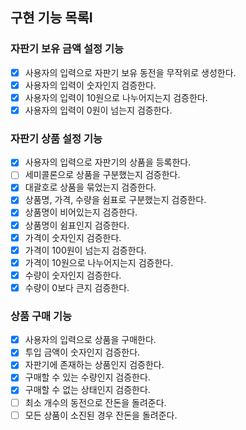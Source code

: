 ## 구현 기능 목록I

### 자판기 보유 금액 설정 기능
- [x] 사용자의 입력으로 자판기 보유 동전을 무작위로 생성한다.
- [x] 사용자의 입력이 숫자인지 검증한다.
- [x] 사용자의 입력이 10원으로 나누어지는지 검증한다.
- [x] 사용자의 입력이 0원이 넘는지 검증한다.

### 자판기 상품 설정 기능
- [x] 사용자의 입력으로 자판기의 상품을 등록한다.
- [ ] 세미콜론으로 상품을 구분했는지 검증한다.
- [x] 대괄호로 상품을 묶었는지 검증한다.
- [x] 상품명, 가격, 수량을 쉼표로 구분했는지 검증한다.
- [x] 상품명이 비어있는지 검증한다.
- [x] 상품명이 쉼표인지 검증한다.
- [x] 가격이 숫자인지 검증한다.
- [x] 가격이 100원이 넘는지 검증한다.
- [x] 가격이 10원으로 나누어지는지 검증한다.
- [x] 수량이 숫자인지 검증한다.
- [x] 수량이 0보다 큰지 검증한다.

### 상품 구매 기능
- [x] 사용자의 입력으로 상품을 구매한다.
- [x] 투입 금액이 숫자인지 검증한다.
- [x] 자판기에 존재하는 상품인지 검증한다.
- [x] 구매할 수 있는 수량인지 검증한다.
- [x] 구매할 수 없는 상태인지 검증한다.
- [ ] 최소 개수의 동전으로 잔돈을 돌려준다.
- [ ] 모든 상품이 소진된 경우 잔돈을 돌려준다.